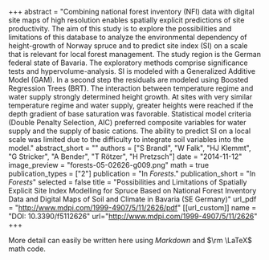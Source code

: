 +++
abstract = "Combining national forest inventory (NFI) data with digital site maps of high resolution enables spatially explicit predictions of site productivity. The aim of this study is to explore the possibilities and limitations of this database to analyze the environmental dependency of height-growth of Norway spruce and to predict site index (SI) on a scale that is relevant for local forest management. The study region is the German federal state of Bavaria. The exploratory methods comprise significance tests and hypervolume-analysis. SI is modeled with a Generalized Additive Model (GAM). In a second step the residuals are modeled using Boosted Regression Trees (BRT). The interaction between temperature regime and water supply strongly determined height growth. At sites with very similar temperature regime and water supply, greater heights were reached if the depth gradient of base saturation was favorable. Statistical model criteria (Double Penalty Selection, AIC) preferred composite variables for water supply and the supply of basic cations. The ability to predict SI on a local scale was limited due to the difficulty to integrate soil variables into the model."
abstract_short = ""
authors = ["S Brandl", "W Falk", "HJ Klemmt", "G Stricker", "A Bender", "T Rötzer", "H Pretzsch"]
date = "2014-11-12"
image_preview = "forests-05-02626-g009.png"
math = true
publication_types = ["2"]
publication = "In *Forests*."
publication_short = "In *Forests*"
selected = false
title = "Possibilities and Limitations of Spatially Explicit Site Index Modelling for Spruce Based on National Forest Inventory Data and Digital Maps of Soil and Climate in Bavaria (SE Germany)"
url_pdf = "http://www.mdpi.com/1999-4907/5/11/2626/pdf"
[[url_custom]]
name = "DOI: 10.3390/f5112626"
url="http://www.mdpi.com/1999-4907/5/11/2626"
+++

More detail can easily be written here using *Markdown* and $\rm \LaTeX$ math code.
